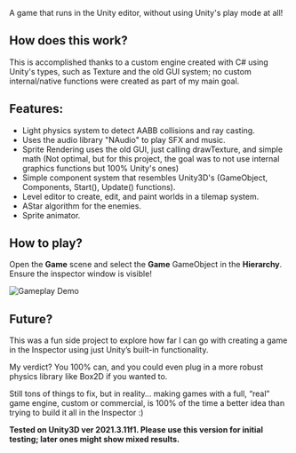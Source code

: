 A game that runs in the Unity editor, without using Unity's play mode at all!

## How does this work?
This is accomplished thanks to a custom engine created with C# using Unity's types, such as Texture and the old GUI system; no custom internal/native functions were created as part of my main goal.

## Features:
- Light physics system to detect AABB collisions and ray casting.
- Uses the audio library "NAudio" to play SFX and music.
- Sprite Rendering uses the old GUI, just calling drawTexture, and simple math (Not optimal, but for this project, the goal was to not use internal graphics functions but 100% Unity's ones)
- Simple component system that resembles Unity3D's (GameObject, Components, Start(), Update() functions).
- Level editor to create, edit, and paint worlds in a tilemap system.
- AStar algorithm for the enemies.
- Sprite animator.

## How to play?
Open the **Game** scene and select the **Game** GameObject in the **Hierarchy**. Ensure the inspector window is visible!

![Gameplay Demo](gamepreview.gif)

## Future?
This was a fun side project to explore how far I can go with creating a game in the Inspector using just Unity’s built-in functionality.

My verdict? You 100% can, and you could even plug in a more robust physics library like Box2D if you wanted to.

Still tons of things to fix, but in reality… making games with a full, “real” game engine, custom or commercial, is 100% of the time a better idea than trying to build it all in the Inspector :)

**Tested on Unity3D ver **2021.3.11f1**. Please use this version for initial testing; later ones might show mixed results.**
